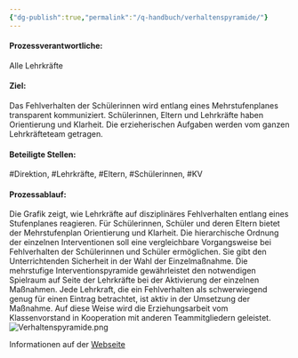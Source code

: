 ```yaml
---
{"dg-publish":true,"permalink":"/q-handbuch/verhaltenspyramide/"}
---
```


#### Prozessverantwortliche:
Alle Lehrkräfte
#### Ziel:
Das Fehlverhalten der Schülerinnen wird entlang eines Mehrstufenplanes transparent kommuniziert. Schülerinnen, Eltern und Lehrkräfte haben Orientierung und Klarheit. Die erzieherischen Aufgaben werden vom ganzen Lehrkräfteteam getragen.
#### Beteiligte Stellen:
#Direktion, #Lehrkräfte, #Eltern, #Schülerinnen, #KV
#### Prozessablauf:
Die Grafik zeigt, wie Lehrkräfte auf disziplinäres Fehlverhalten entlang eines Stufenplanes reagieren.
Für Schülerinnen, Schüler und deren Eltern bietet der Mehrstufenplan Orientierung und Klarheit.
Die hierarchische Ordnung der einzelnen Interventionen soll eine vergleichbare Vorgangsweise bei Fehlverhalten der Schülerinnen und Schüler ermöglichen. Sie gibt den Unterrichtenden Sicherheit in der Wahl der Einzelmaßnahme.
Die mehrstufige Interventionspyramide gewährleistet den notwendigen Spielraum auf Seite der Lehrkräfte bei der Aktivierung der einzelnen Maßnahmen. Jede Lehrkraft, die ein Fehlverhalten als schwerwiegend genug für einen Eintrag betrachtet, ist aktiv in der Umsetzung der Maßnahme. Auf diese Weise wird die Erziehungsarbeit vom Klassenvorstand in Kooperation mit anderen Teammitgliedern geleistet.
![Verhaltenspyramide.png](/img/user/Q-Handbuch/Verhaltenspyramide.png)

Informationen auf der [Webseite](https://www.grg3.at/verhaltenspyramide/)







 

